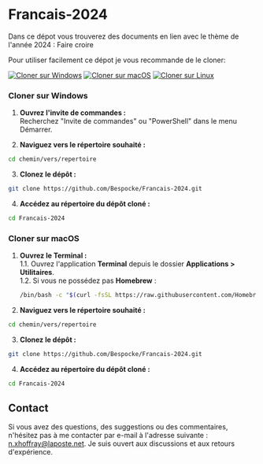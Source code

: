 # Francais-2024

Dans ce dépot vous trouverez des documents en lien avec le thème de l'année 2024 : Faire croire

Pour utiliser facilement ce dépot je vous recommande de le cloner:

[![Cloner sur Windows](https://img.shields.io/badge/Cloner%20sur-Windows-success)](#cloner-sur-windows)
[![Cloner sur macOS](https://img.shields.io/badge/Cloner%20sur-macOS-success)](#cloner-sur-macos)
[![Cloner sur Linux](https://img.shields.io/badge/Cloner%20sur-Linux-success)](#cloner-sur-linux)

### Cloner sur Windows

1. **Ouvrez l'invite de commandes :**  
   Recherchez "Invite de commandes" ou "PowerShell" dans le menu Démarrer.

2. **Naviguez vers le répertoire souhaité :**
```sh
cd chemin/vers/repertoire
```
3. **Clonez le dépôt :**
```sh
git clone https://github.com/Bespocke/Francais-2024.git
```

4. **Accédez au répertoire du dépôt cloné :**
```sh
cd Francais-2024
```

### Cloner sur macOS

1. **Ouvrez le Terminal :**   
    1.1. Ouvrez l'application **Terminal** depuis le dossier **Applications > Utilitaires**.  
    1.2. Si vous ne possédez pas **Homebrew** :   
    ```bash
    /bin/bash -c "$(curl -fsSL https://raw.githubusercontent.com/Homebrew/install/HEAD/install.sh)"
    ```
2. **Naviguez vers le répertoire souhaité :**

```sh
cd chemin/vers/repertoire
```
3. **Clonez le dépôt :**

```sh
git clone https://github.com/Bespocke/Francais-2024.git
```

4. **Accédez au répertoire du dépôt cloné :**

```sh
cd Francais-2024
```

## Contact

Si vous avez des questions, des suggestions ou des commentaires, n'hésitez pas à me contacter par e-mail à l'adresse suivante : [n.xhoffray@laposte.net](mailto:n.xhoffray@laposte.net). Je suis ouvert aux discussions et aux retours d'expérience.
